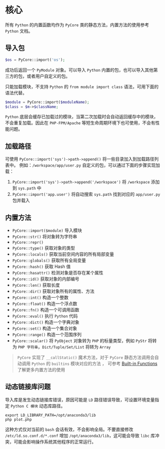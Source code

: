 # 核心

所有 `Python` 的内置函数均作为 `PyCore` 类的静态方法，内置方法的使用参考 `Python` 文档。

## 导入包
```php
$os = PyCore::import('os');
```

成功后返回一个 `PyModule` 对象。可以导入 `Python` 内置的包，也可以导入其他第三方的包，或者用户自定义的包。

只能加载模块，不支持 `Python` 的 `from module import class` 语法，可用下面的语法代替。

```php
$module = PyCore::import($moduleName);
$class = $m->$className;
```

`Python` 底层会缓存已加载过的模块，当第二次加载时会自动返回缓存中的模块，不会重复加载。因此在 `PHP-FPM/Apache` 
等短生命周期环境下也可使用，不会有性能问题。

## 加载路径
可使用 `PyCore::import('sys')->path->append()` 将一些目录加入到加载路径列表中。
例如：`/workspace/app/user.py` 自定义的包，可以通过下面的步骤实现加载：

1. `PyCore::import('sys')->path->append('/workspace')` 将 `/workspace` 添加到 `sys.path` 中
2. `PyCore::import('app.user')` 将自动搜索 `sys.path` 找到对应的 `app/user.py` 包并载入

## 内置方法
- `PyCore::import($module)` 导入模块
- `PyCore::str()` 将对象转为字符串
- `PyCore::repr()` 
- `PyCore::type()` 获取对象的类型
- `PyCore::locals()` 获取当前空间内容的所有局部变量
- `PyCore::globals()` 获取所有全局变量
- `PyCore::hash()` 获取 Hash 值
- `PyCore::hasattr()` 检测对象是否存在某个属性
- `PyCore::id()` 获取对象的内部编号
- `PyCore::len()` 获取长度
- `PyCore::dir()` 获取对象所有的属性、方法
- `PyCore::int()` 构造一个整数
- `PyCore::float()` 构造一个浮点数
- `PyCore::fn()` 构造一个可调用函数
- `PyCore::eval()` 执行 `Python` 代码
- `PyCore::dict()` 构造一个字典对象
- `PyCore::set()` 构造一个集合对象
- `PyCore::range()` 构造一个范围序列
- `PyCore::scalar()` 将 `PyObject` 对象转为 `PHP` 的标量类型，例如 `PyStr` 将转为 `PHP 字符串`，`Dict/Tuple/Set/List` 将转为 `Array`

> `PyCore` 实现了 `__callStatic()` 魔术方法，对于 `PyCore` 静态方法调用会自动调用 `Python` 的 `builtins` 模块对应的方法 ，
> 可参考 [Built-in Functions](https://docs.python.org/3/library/functions.html) 了解更多内置方法的使用

## 动态链接库问题
导入库是发生动态链接库错误，原因可能是 `LD` 路径错误导致，可设置环境变量指定 `Python C 模块` 动态库路径。

```shell
export LD_LIBRARY_PATH=/opt/anaconda3/lib
php plot.php
```

这种方式仅对当前的 `bash` 会话有效，不会影响全局。不要直接修改 `/etc/ld.so.conf.d/*.conf` 增加 `/opt/anaconda3/lib`，这可能会导致
`libc` 库冲突，可能会影响操作系统其他程序的正常运行。

